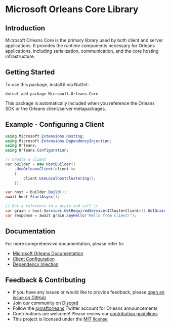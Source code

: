 # Microsoft Orleans Core Library

## Introduction
Microsoft Orleans Core is the primary library used by both client and server applications. It provides the runtime components necessary for Orleans applications, including serialization, communication, and the core hosting infrastructure.

## Getting Started
To use this package, install it via NuGet:

```shell
dotnet add package Microsoft.Orleans.Core
```

This package is automatically included when you reference the Orleans SDK or the Orleans client/server metapackages.

## Example - Configuring a Client

```csharp
using Microsoft.Extensions.Hosting;
using Microsoft.Extensions.DependencyInjection;
using Orleans;
using Orleans.Configuration;

// Create a client
var builder = new HostBuilder()
    .UseOrleansClient(client =>
    {
        client.UseLocalhostClustering();
    });

var host = builder.Build();
await host.StartAsync();

// Get a reference to a grain and call it
var grain = host.Services.GetRequiredService<IClusterClient>().GetGrain<IHelloGrain>("grain-id");
var response = await grain.SayHello("Hello from client!");
```

## Documentation
For more comprehensive documentation, please refer to:
- [Microsoft Orleans Documentation](https://learn.microsoft.com/dotnet/orleans/)
- [Client Configuration](https://learn.microsoft.com/en-us/dotnet/orleans/host/client)
- [Dependency Injection](https://learn.microsoft.com/en-us/dotnet/orleans/host/configuration-guide/dependency-injection)

## Feedback & Contributing
- If you have any issues or would like to provide feedback, please [open an issue on GitHub](https://github.com/dotnet/orleans/issues)
- Join our community on [Discord](https://aka.ms/orleans-discord)
- Follow the [@msftorleans](https://twitter.com/msftorleans) Twitter account for Orleans announcements
- Contributions are welcome! Please review our [contribution guidelines](https://github.com/dotnet/orleans/blob/main/CONTRIBUTING.md)
- This project is licensed under the [MIT license](https://github.com/dotnet/orleans/blob/main/LICENSE)
